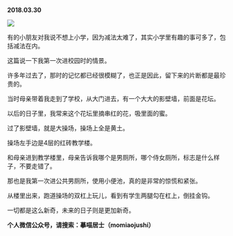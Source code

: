 
          
            
**2018.03.30**



![](//upload-images.jianshu.io/upload_images/51001-ba7ba3b686e6208d.JPG)




有的小朋友对我说不想上小学，因为减法太难了，其实小学里有趣的事可多了，包括减法在内。

这篇说一下我第一次进校园时的情景。

许多年过去了，那时的记忆都已经很模糊了，也正是因此，留下来的片断都是最珍贵的。

当时母亲带着我走到了学校，从大门进去，有一个大大的影壁墙，前面是花坛。

以后的日子里，我常来这个花坛里摘串红的花，吸里面的蜜。

过了影壁墙，就是大操场，操场上全是黄土。

操场左手边是4层的红砖教学楼。

和母亲进到教学楼里，母亲告诉我哪个是男厕所，哪个侍女厕所，标志是什么样子，不要走错了。

那也是我第一次进公共男厕所，使用小便池，真的是非常的惊慌和紧张。

从楼里出来，跑道操场的双杠上玩儿，看到有学生两腿勾在杠上，倒挂金钩。

一切都是这么新奇，未来的日子则是更加新奇。


**个人微信公众号，请搜索：摹喵居士（momiaojushi）**

          
        